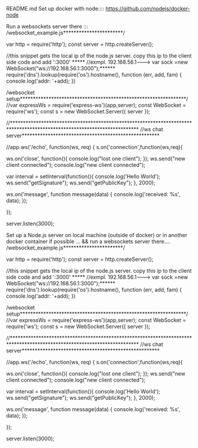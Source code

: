 README.md
Set up docker with node::::
https://github.com/nodejs/docker-node

Run a websockets server there :::
/websocket_example.js***********************/

var http = require('http'); const server = http.createServer();

//this snippet gets the local ip of the node.js server. copy this ip to the client side code and add ':3000' ***** //exmpl. 192.168.56.1---> var sock =new WebSocket("ws://192.168.56.1:3000");****** require('dns').lookup(require('os').hostname(), function (err, add, fam) { console.log('addr: '+add); })

/websocket setup****************************************************************/ //var expressWs = require('express-ws')(app,server); const WebSocket = require('ws'); const s = new WebSocket.Server({ server });

//************************************************************************************************************************* //ws chat server*****************************************************

//app.ws('/echo', function(ws, req) { s.on('connection',function(ws,req){

ws.on('close', function(){ console.log("lost one client"); }); ws.send("new client connected"); console.log("new client connected");

var interval = setInterval(function(){ console.log('Hello World'); ws.send("getSignature"); ws.send("getPublicKey"); }, 2000);

ws.on('message', function message(data) { console.log('received: %s', data); });

});

server.listen(3000);

Set up a Node.js server on local machine (outside of docker) or in another docker container if possible ... && run a websockets server there....
/websocket_example.js***********************/

var http = require('http'); const server = http.createServer();

//this snippet gets the local ip of the node.js server. copy this ip to the client side code and add ':3000' ***** //exmpl. 192.168.56.1---> var sock =new WebSocket("ws://192.168.56.1:3000");****** require('dns').lookup(require('os').hostname(), function (err, add, fam) { console.log('addr: '+add); })

/websocket setup****************************************************************/ //var expressWs = require('express-ws')(app,server); const WebSocket = require('ws'); const s = new WebSocket.Server({ server });

//************************************************************************************************************************* //ws chat server*****************************************************

//app.ws('/echo', function(ws, req) { s.on('connection',function(ws,req){

ws.on('close', function(){ console.log("lost one client"); }); ws.send("new client connected"); console.log("new client connected");

var interval = setInterval(function(){ console.log('Hello World'); ws.send("getSignature"); ws.send("getPublicKey"); }, 2000);

ws.on('message', function message(data) { console.log('received: %s', data); });

});

server.listen(3000);